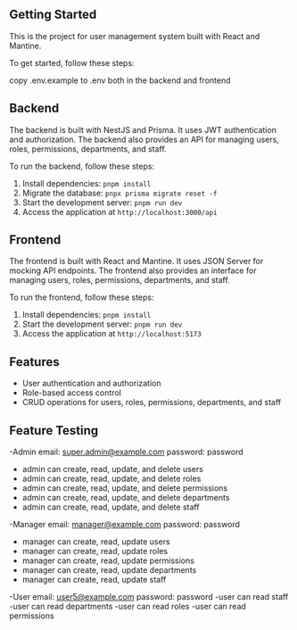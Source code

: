 ## Getting Started

This is the project for user management system built with React and Mantine.

To get started, follow these steps:

copy .env.example to .env both in the backend and frontend

## Backend

The backend is built with NestJS and Prisma. It uses JWT authentication and authorization. The backend also provides an API for managing users, roles, permissions, departments, and staff.

To run the backend, follow these steps:
1. Install dependencies: `pnpm install`
2. Migrate the database: `pnpx prisma migrate reset -f`
3. Start the development server: `pnpm run dev`
4. Access the application at `http://localhost:3000/api`



## Frontend

The frontend is built with React and Mantine. It uses JSON Server for mocking API endpoints. The frontend also provides an interface for managing users, roles, permissions, departments, and staff.

To run the frontend, follow these steps:
1. Install dependencies: `pnpm install`
2. Start the development server: `pnpm run dev`
3. Access the application at `http://localhost:5173`

## Features

- User authentication and authorization
- Role-based access control
- CRUD operations for users, roles, permissions, departments, and staff

## Feature Testing

-Admin
email: super.admin@example.com
password: password
- admin can create, read, update, and delete users
- admin can create, read, update, and delete roles
- admin can create, read, update, and delete permissions
- admin can create, read, update, and delete departments
- admin can create, read, update, and delete staff

-Manager
email: manager@example.com
password: password
- manager can create, read, update users
- manager can create, read, update roles
- manager can create, read, update permissions
- manager can create, read, update departments
- manager can create, read, update staff

-User
email: user5@example.com
password: password
-user can read staff
-user can read departments
-user can read roles
-user can read permissions

